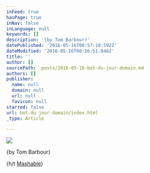 ```yaml
---
inFeed: true
hasPage: true
inNav: false
inLanguage: null
keywords: []
description: '{by Tom Barbour)'
datePublished: '2016-05-16T00:57:10.592Z'
dateModified: '2016-05-16T00:56:51.046Z'
title: ''
author: []
sourcePath: _posts/2016-05-16-bot-du-jour-domain.md
authors: []
publisher:
  name: null
  domain: null
  url: null
  favicon: null
starred: false
url: bot-du-jour-domain/index.html
_type: Article

---
```

![](https://the-grid-user-content.s3-us-west-2.amazonaws.com/a8399aee-fb55-48b8-bd94-c79d1155a6b7.png)

{by Tom Barbour)

{h/t [Mashable][0]}

[0]: http://mashable.com/2016/05/06/australia-first-property-facebook-messenger-bot/?utm_cid=mash-com-Tw-socmed-link%23Ziz4DamGpcqc#6nTTKgI85gqX